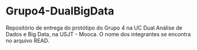 # Grupo4-DualBigData
Repositório de entrega do protótipo do Grupo 4 na UC Dual Análise de Dados e Big Data, na USJT - Mooca. O nome dos integrantes se encontra no arquivo READ.
